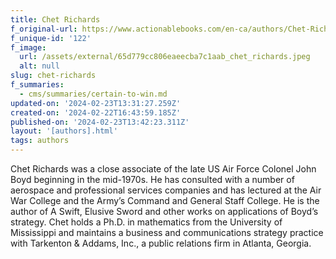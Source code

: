 ```yaml
---
title: Chet Richards
f_original-url: https://www.actionablebooks.com/en-ca/authors/Chet-Richards/
f_unique-id: '122'
f_image:
  url: /assets/external/65d779cc806eaeecba7c1aab_chet_richards.jpeg
  alt: null
slug: chet-richards
f_summaries:
  - cms/summaries/certain-to-win.md
updated-on: '2024-02-23T13:31:27.259Z'
created-on: '2024-02-22T16:43:59.185Z'
published-on: '2024-02-23T13:42:23.311Z'
layout: '[authors].html'
tags: authors
---
```


Chet Richards was a close associate of the late US Air Force Colonel John Boyd beginning in the mid-1970s. He has consulted with a number of aerospace and professional services companies and has lectured at the Air War College and the Army’s Command and General Staff College. He is the author of A Swift, Elusive Sword and other works on applications of Boyd’s strategy. Chet holds a Ph.D. in mathematics from the University of Mississippi and maintains a business and communications strategy practice with Tarkenton & Addams, Inc., a public relations firm in Atlanta, Georgia.
